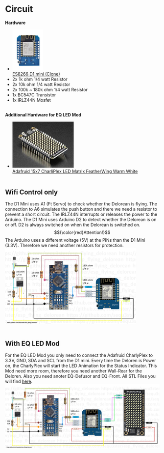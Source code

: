 # Circuit

**Hardware**
- <img src="/images/D1MiniNodeMCU.png" width="100"><br>[ES8266 D1 mini (Clone)](https://de.aliexpress.com/item/1005006890254253.html)
- 2x 1k ohm 1/4 watt Resistor
- 2x 10k ohm 1/4 watt Resistor
- 2x 100k ~ 180k ohm 1/4 watt Resistor
- 1x BC547C Transistor
- 1x IRLZ44N Mosfet
<br><br>
  
**Additional Hardware for EQ LED Mod**

- <img src="/images/AdafruitCharliePlex.jpg" width="200"><br>[Adafruid 15x7 CharliPlex LED Matrix FeatherWing Warm White](https://www.berrybase.de/adafruit-15x7-charlieplex-led-matrix-featherwing-warmweiss)
<br><br>

## Wifi Control only

The D1 Mini uses A1 (Ft Servo) to check whether the Delorean is flying. The connection to A6 simulates the push button and there we need a resistor to prevent a short circuit. The IRLZ44N interrupts or releases the power to the Arduino. The D1 Mini uses Arduino D2 to detect whether the Delorean is on or off. D2 is always switched on when the Delorean is switched on.
<br>$${\color{red}Attention!}$$ The Arduino uses a different voltage (5V) at the PINs than the D1 Mini (3.3V). Therefore we need another resistors for protection.
<br><img src="/circuit/circuit_diagram.png" width="428">
<br><br>

## With EQ LED Mod

For the EQ LED Mod you only need to connect the Adafruid CharlyPlex to 3.3V, GND, SDA and SCL from the D1 mini.
Every time the Deloren is Power on, the CharlyPlex will start the LED Animation for the Status Indicator. This Mod need more room, therefore
you need another Wall-Rear for the Deloren. Also you need anoter EQ-Defusor and EQ-Front.
All STL Files you will find [here](/stl).
<br><img src="/circuit/circuit_diagram_eq.png" width="600">
<br><br>

